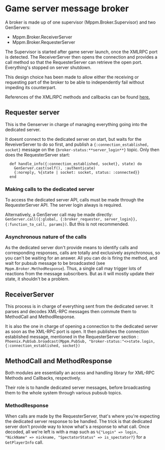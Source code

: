 # Game server message broker

A broker is made up of one supervisor (Mppm.Broker.Supervisor) and two GenServers:
- Mppm.Broker.ReceiverServer
- Mppm.Broker.RequesterServer

The Supervisor is started after game server launch, once the XMLRPC port is detected. The
ReceiverServer then opens the connection and provides a call method so that the
RequesterServer can retrieve the open port. Everything's stopped on server shutdown.

This design choice has been made to allow either the receiving or requesting part
of the broker to be able to independently fail without impeding its counterpart.

References of the XML/RPC methods and callbacks can be found
<a href="https://doc.maniaplanet.com/dedicated-server/references/xml-rpc-methods">
here.</a>



## Requester server

This is the Genserver in charge of managing everything going into the dedicated server.

It doesnt connect to the dedicated server on start, but waits for the ReveiverServer to do so first, and publish a `{:connection_established, socket}` message on the `{broker-status:**server_login**}` topic. Only then does the RequesterServer start:
```
  def handle_info({:connection_established, socket}, state) do
    GenServer.cast(self(), :authenticate)
    {:noreply, %{state | socket: socket, status: :connected}}
  end
```

### Making calls to the dedicated server

To access the dedicated server API, calls must be made through the RequesterServer API. The server login always is required.

Alternatively, a GenServer call may be made directly: ``GenServer.call({:global, {:broker_requester, server_login}}, {:function_to_call, params})``. But this is not recommended.

### Asynchronous nature of the calls
As the dedicated server don't provide means to identify calls and corresponding responses, calls are totally and exclusively asynchronous, so you can't be waiting for an answer. All you can do is firing the method, and wait for pubsub message to be broadcasted (see ``Mppm.Broker.MethodResponse``).
Thus, a single call may trigger lots of reactions from the message subscribers. But as it will mostly update their state, it shouldn't be a problem. 

## ReceiverServer

This process is in charge of everything sent from the dedicated server. It parses and decodes XML-RPC messages then commute them to MethodCall and MethodResponse.

It is also the one in charge of opening a connection to the dedicated server as soon as the XML-RPC port is open. It then publishes the connection established message, mentioned in the RequesterServer section :
``Phoenix.PubSub.broadcast(Mppm.PubSub, "broker-status:"<>state.login, {:connection_established, socket})``

## MethodCall and MethodResponse

Both modules are essentially an access and handling library for XML-RPC Methods and Callbacks, respectively.

Their role is to handle dedicated server messages, before broadcasting them to the whole system through various pubsub topics.

### MethodResponse

When calls are made by the RequesterServer, that's where you're expecting the dedicated server response to be handled.
The trick is that dedicated server don't provide way to know what's a response to what call. Once decoded, all we're left is with a map such as ``%{"Login" => login, "NickName" => nickname, "SpectatorStatus" => is_spectator?}`` for a ``GetPlayerInfo`` call.